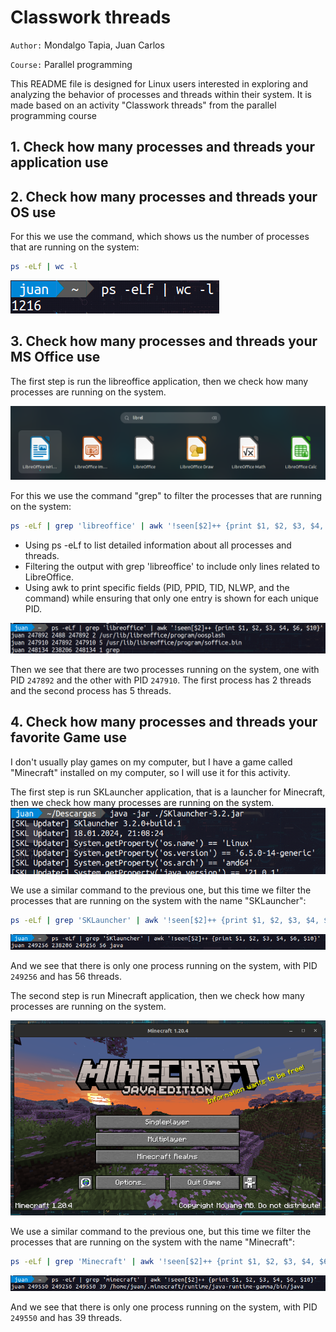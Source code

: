 # Classwork threads

`Author:` Mondalgo Tapia, Juan Carlos

`Course:` Parallel programming

This README file is designed for Linux users interested in exploring and analyzing the behavior of processes and threads within their system. It is made based on an activity "Classwork threads" from the parallel programming course

## 1. Check how many processes and threads your application use



## 2. Check how many processes and threads your OS use

For this we use the command, which shows us the number of processes that are running on the system:

```bash
ps -eLf | wc -l
```
![Alt text](image.png)


## 3. Check how many processes and threads your MS Office use

The first step is run the libreoffice application, then we check how many processes are running on the system.

![Alt text](image-1.png)

For this we use the command "grep" to filter the processes that are running on the system:

```bash
ps -eLf | grep 'libreoffice' | awk '!seen[$2]++ {print $1, $2, $3, $4, $6, $10}'
```

- Using ps -eLf to list detailed information about all processes and threads.
- Filtering the output with grep 'libreoffice' to include only lines related to LibreOffice.
- Using awk to print specific fields (PID, PPID, TID, NLWP, and the command) while ensuring that only one entry is shown for each unique PID.

![Alt text](image-2.png)

Then we see that there are two processes running on the system, one with PID `247892` and the other with PID `247910`. The first process has 2 threads and the second process has 5 threads.

## 4. Check how many processes and threads your favorite Game use

I don't usually play games on my computer, but I have a game called "Minecraft" installed on my computer, so I will use it for this activity.

The first step is run SKLauncher application, that is a launcher for Minecraft, then we check how many processes are running on the system.
![Alt text](image-3.png)

We use a similar command to the previous one, but this time we filter the processes that are running on the system with the name "SKLauncher":

```bash
ps -eLf | grep 'SKLauncher' | awk '!seen[$2]++ {print $1, $2, $3, $4, $6, $10}'
```

![Alt text](image-5.png)

And we see that there is only one process running on the system, with PID `249256` and has 56 threads.

The second step is run Minecraft application, then we check how many processes are running on the system.

![Alt text](image-4.png)

We use a similar command to the previous one, but this time we filter the processes that are running on the system with the name "Minecraft":

```bash
ps -eLf | grep 'Minecraft' | awk '!seen[$2]++ {print $1, $2, $3, $4, $6, $10}'
```
![Alt text](image-6.png)

And we see that there is only one process running on the system, with PID `249550` and has 39 threads.

